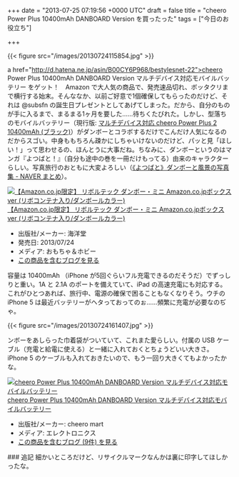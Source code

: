 
+++
date = "2013-07-25 07:19:56 +0000 UTC"
draft = false
title = "cheero Power Plus 10400mAh DANBOARD Version を買ったった"
tags = ["今日のお役立ち"]

+++


{{< figure src="/images/20130724115854.jpg"  >}}

a href="http://d.hatena.ne.jp/asin/B00CY6P968/bestylesnet-22">cheero Power Plus 10400mAh DANBOARD Version マルチデバイス対応モバイルバッテリー</a> をゲット！　Amazon で大人気の商品で、発売速品切れ、ボッタクリまで横行する始末。そんななか、以前ご好意で1個確保してもらったのだけど、それは @subsfn の誕生日プレゼントとしてあげてしまった。だから、自分のものが手に入るまで、まるまる1ヶ月を要した……待ちくたびれた。しかし、型落ちのモバイルバッテリー（現行版: <a href="http://d.hatena.ne.jp/asin/B00ASSGJ6I/bestylesnet-22">マルチデバイス対応 cheero Power Plus 2 10400mAh (ブラック)</a>）がダンボーとコラボするだけでこんだけ人気になるのだからスゴい。中身ももちろん疎かにしちゃいけないのだけど、パッと見「ほしい！」って思わせるの、ほんとうに大事だね。ちなみに、ダンボーというのはマンガ『よつばと！』（自分も途中の巻を一冊だけもってる）由来のキャラクターらしい。写真旅行のおともに大変よろしい（<a href="http://matome.naver.jp/odai/2126930872407661101">《よつばと》ダンボーと風景の写真集 - NAVER まとめ</a>）。<div class="hatena-asin-detail"><a href="http://www.amazon.co.jp/exec/obidos/ASIN/B00CU6Z03O/bestylesnet-22/"><img src="http://ecx.images-amazon.com/images/I/41gS%2BJKIdJL._SL160_.jpg" class="hatena-asin-detail-image" alt="【Amazon.co.jp限定】 リボルテック ダンボー・ミニ Amazon.co.jpボックスver (リボコンテナ入り/ダンボールカラー)" title="【Amazon.co.jp限定】 リボルテック ダンボー・ミニ Amazon.co.jpボックスver (リボコンテナ入り/ダンボールカラー)"/></a><div class="hatena-asin-detail-info"><a href="http://www.amazon.co.jp/exec/obidos/ASIN/B00CU6Z03O/bestylesnet-22/">【Amazon.co.jp限定】 リボルテック ダンボー・ミニ Amazon.co.jpボックスver (リボコンテナ入り/ダンボールカラー)</a><ul><li><span class="hatena-asin-detail-label">出版社/メーカー:</span> 海洋堂</li><li><span class="hatena-asin-detail-label">発売日:</span> 2013/07/24</li><li><span class="hatena-asin-detail-label">メディア:</span> おもちゃ＆ホビー</li><li><a href="http://d.hatena.ne.jp/asin/B00CU6Z03O/bestylesnet-22" target="_blank">この商品を含むブログを見る</a></li></ul></div><div class="hatena-asin-detail-foot"></div></div>容量は 10400mAh （iPhone が5回ぐらいフル充電できるのだそうだ）でずっしりと重い。1A と 2.1A のポートを備えていて、iPad の高速充電にも対応する。これがひとつあれば、旅行中、電源の確保で困ることもなくなりそう。ウチの iPhone 5 は最近バッテリーがヘタっておってのぉ……頻繁に充電が必要なのぢゃ。

{{< figure src="/images/20130724161407.jpg"  >}}

ンボーをあしらった巾着袋がついていて、これまた愛らしい。付属の USB ケーブル（充電と給電に使える）と一緒に入れておくとちょうどいい大きさ。iPhone 5 のケーブルも入れておきたいので、もう一回り大きくてもよかったかな。<div class="hatena-asin-detail"><a href="http://www.amazon.co.jp/exec/obidos/ASIN/B00CY6P968/bestylesnet-22/"><img src="http://ecx.images-amazon.com/images/I/31KsxIFmn0L._SL160_.jpg" class="hatena-asin-detail-image" alt="cheero Power Plus 10400mAh DANBOARD Version マルチデバイス対応モバイルバッテリー" title="cheero Power Plus 10400mAh DANBOARD Version マルチデバイス対応モバイルバッテリー"/></a><div class="hatena-asin-detail-info"><a href="http://www.amazon.co.jp/exec/obidos/ASIN/B00CY6P968/bestylesnet-22/">cheero Power Plus 10400mAh DANBOARD Version マルチデバイス対応モバイルバッテリー</a><ul><li><span class="hatena-asin-detail-label">出版社/メーカー:</span> cheero mart</li><li><span class="hatena-asin-detail-label">メディア:</span> エレクトロニクス</li><li><a href="http://d.hatena.ne.jp/asin/B00CY6P968/bestylesnet-22" target="_blank">この商品を含むブログ (9件) を見る</a></li></ul></div><div class="hatena-asin-detail-foot"></div></div>

<div class="section">
    ### 追記
    細かいところだけど、リサイクルマークなんかは裏に印字してほしかったな。

</div>

